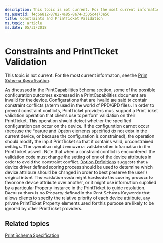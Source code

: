 ```yaml
---
description: This topic is not current. For the most current information, see the Print Schema Specification.
ms.assetid: f4c66812-8782-4a85-8a74-3505c4e73e56
title: Constraints and PrintTicket Validation
ms.topic: article
ms.date: 05/31/2018
---
```


# Constraints and PrintTicket Validation

This topic is not current. For the most current information, see the [Print Schema Specification](https://download.microsoft.com/download/D/E/C/DECA6E6B-3E81-48E7-B7EF-6D92A547D03C/print-schema-spec-2-0.zip).

As discussed in the PrintCapabilities Schema section, some of the possible configuration outcomes expressed in a PrintCapabilities document are invalid for the device. Configurations that are invalid are said to contain constraint conflicts (a term used in the world of PPD/GPD files). In order to prevent constraint conflicts, PrintTicket providers must support a PrintTicket validation operation that clients use to perform validation on their PrintTicket. This operation should detect whether the specified configuration can occur on the device. If the configuration cannot occur (because the Feature and Option elements specified do not exist in the current device, or because the configuration is constrained), the operation should modify the input PrintTicket so that it contains valid, unconstrained settings. The operation might remove or validate other information in the PrintTicket as well. Note that when a constraint conflict is encountered, the validation code must change the setting of one of the device attributes in order to avoid the constraint conflict. [Option Definitions](option-definitions.md) suggests that a device driver defined scoring process should be used to determine which device attribute should be changed in order to best preserve the user's original intent. The validation code might hardcode the scoring process to favor one device attribute over another, or it might use information supplied by a particular Property instance in the PrintTicket to guide resolution. Because there is no Property defined in the Print Schema Keywords that allows clients to specify the relative priority of each device attribute, any private PrintTicket Property elements used for this purpose are likely to be ignored by other PrintTicket providers.

## Related topics

<dl> <dt>

[Print Schema Specification](https://download.microsoft.com/download/D/E/C/DECA6E6B-3E81-48E7-B7EF-6D92A547D03C/print-schema-spec-2-0.zip)
</dt> </dl>

 

 




